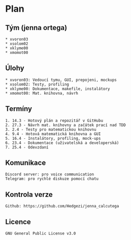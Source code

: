 # Plan  
## Tým (jenna ortega)  
    * xvoron03  
    * xsolom02  
    * xklyme00  
    * xmomot00  
## Úlohy  
    * xvoron03: Vedoucí tymu, GUI, prepojeni, mockups  
    * xsolom02: Testy, profiling  
    * xklyme00: Dokumentace, makefile, instalátory   
    * xmomot00: Mat. knihovna, návrh  
## Termíny  
    1. 14.3 - Hotový plán a repozitář v GitHubu  
    2. 27.3 - Návrh mat. knihovny a začátek prací nad TDD  
    3. 2.4 - Testy pro matematickou knihovnu  
    4. 9.4 - Hotová matematická knihovna a GUI  
    5. 16.4 - Instalátory, profiling, mock-ups  
    6. 23.4 - Dokumentace (uživatelská a developerská)  
    7. 25.4 - Odevzdaní  
## Komunikace  
    Discord server: pro voice communication  
    Telegram: pro rychlé diskuze pomocí chatu  
## Kontrola verze  
    Github: https://github.com/Hedgezi/jenna_calcutega  
## Licence  
    GNU General Public License v3.0  